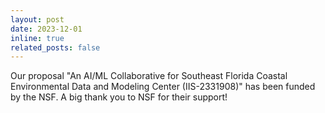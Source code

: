 ```yaml
---
layout: post
date: 2023-12-01
inline: true
related_posts: false
---
```


Our proposal "An AI/ML Collaborative for Southeast Florida Coastal Environmental Data and Modeling Center (IIS-2331908)" has been funded by the NSF. A big thank you to NSF for their support! 
